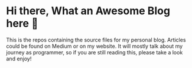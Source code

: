 # Hi there, What an Awesome Blog here 👋

This is the repos containing the source files for my personal blog. Articles could be found on Medium or on my website. It will mostly talk about my journey as programmer, so if you are still reading this, please take a look and enjoy!

